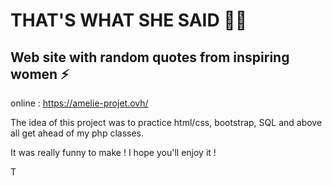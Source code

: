# THAT'S WHAT SHE SAID 💁‍♀️

## Web site with random quotes from inspiring women ⚡

online : https://amelie-projet.ovh/

The idea of this project was to practice html/css, bootstrap, SQL and above all get ahead of my php classes.

It was really funny to make ! I hope you'll enjoy it !

T